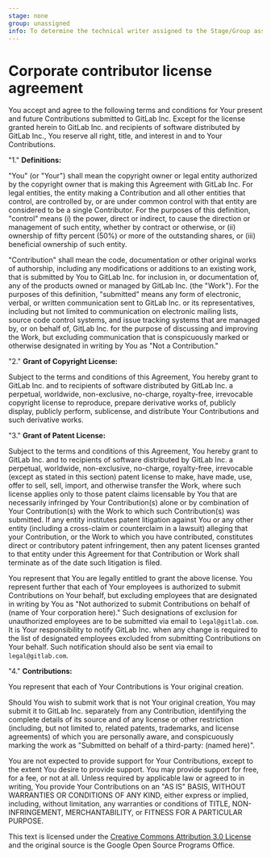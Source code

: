```yaml
---
stage: none
group: unassigned
info: To determine the technical writer assigned to the Stage/Group associated with this page, see https://handbook.gitlab.com/handbook/product/ux/technical-writing/#assignments
---
```

<!-- vale off -->

# Corporate contributor license agreement

You accept and agree to the following terms and conditions for Your present and
future Contributions submitted to GitLab Inc. Except for the license granted
herein to GitLab Inc. and recipients of software distributed by GitLab Inc., You
reserve all right, title, and interest in and to Your Contributions.

"1." **Definitions:**

  "You" (or "Your") shall mean the copyright owner or legal entity authorized by
  the copyright owner that is making this Agreement with GitLab Inc. For legal
  entities, the entity making a Contribution and all other entities that
  control, are controlled by, or are under common control with that entity are
  considered to be a single Contributor. For the purposes of this definition,
  "control" means (i) the power, direct or indirect, to cause the direction or
  management of such entity, whether by contract or otherwise, or (ii) ownership
  of fifty percent (50%) or more of the outstanding shares, or (iii) beneficial
  ownership of such entity.

  "Contribution" shall mean the code, documentation or other original works of
  authorship, including any modifications or additions to an existing work, that
  is submitted by You to GitLab Inc. for inclusion in, or documentation of, any
  of the products owned or managed by GitLab Inc. (the "Work"). For the purposes
  of this definition, "submitted" means any form of electronic, verbal, or
  written communication sent to GitLab Inc. or its representatives, including
  but not limited to communication on electronic mailing lists, source code
  control systems, and issue tracking systems that are managed by, or on behalf
  of, GitLab Inc. for the purpose of discussing and improving the Work, but
  excluding communication that is conspicuously marked or otherwise designated
  in writing by You as "Not a Contribution."

"2." **Grant of Copyright License:**

  Subject to the terms and conditions of this Agreement, You hereby grant to
  GitLab Inc. and to recipients of software distributed by GitLab Inc. a
  perpetual, worldwide, non-exclusive, no-charge, royalty-free, irrevocable
  copyright license to reproduce, prepare derivative works of, publicly display,
  publicly perform, sublicense, and distribute Your Contributions and such
  derivative works.

"3." **Grant of Patent License:**

  Subject to the terms and conditions of this Agreement, You hereby grant to
  GitLab Inc. and to recipients of software distributed by GitLab Inc. a
  perpetual, worldwide, non-exclusive, no-charge, royalty-free, irrevocable
  (except as stated in this section) patent license to make, have made, use,
  offer to sell, sell, import, and otherwise transfer the Work, where such
  license applies only to those patent claims licensable by You that are
  necessarily infringed by Your Contribution(s) alone or by combination of Your
  Contribution(s) with the Work to which such Contribution(s) was submitted. If
  any entity institutes patent litigation against You or any other entity
  (including a cross-claim or counterclaim in a lawsuit) alleging that your
  Contribution, or the Work to which you have contributed, constitutes direct or
  contributory patent infringement, then any patent licenses granted to that
  entity under this Agreement for that Contribution or Work shall terminate as
  of the date such litigation is filed.

  You represent that You are legally entitled to grant the above license. You
  represent further that each of Your employees is authorized to submit
  Contributions on Your behalf, but excluding employees that are designated in
  writing by You as "Not authorized to submit Contributions on behalf of (name
  of Your corporation here)." Such designations of exclusion for unauthorized
  employees are to be submitted via email to `legal@gitlab.com`. It is Your
  responsibility to notify GitLab Inc. when any change is required to the list
  of designated employees excluded from submitting Contributions on Your behalf.
  Such notification should also be sent via email to `legal@gitlab.com`.

"4." **Contributions:**

  You represent that each of Your Contributions is Your original creation.

  Should You wish to submit work that is not Your original creation, You may
  submit it to GitLab Inc. separately from any Contribution, identifying the
  complete details of its source and of any license or other restriction
  (including, but not limited to, related patents, trademarks, and license
  agreements) of which you are personally aware, and conspicuously marking the
  work as "Submitted on behalf of a third-party: (named here)".

  You are not expected to provide support for Your Contributions, except to the
  extent You desire to provide support. You may provide support for free, for a
  fee, or not at all. Unless required by applicable law or agreed to in writing,
  You provide Your Contributions on an "AS IS" BASIS, WITHOUT WARRANTIES OR
  CONDITIONS OF ANY KIND, either express or implied, including, without
  limitation, any warranties or conditions of TITLE, NON-INFRINGEMENT,
  MERCHANTABILITY, or FITNESS FOR A PARTICULAR PURPOSE.

This text is licensed under the
[Creative Commons Attribution 3.0 License](https://creativecommons.org/licenses/by/3.0/)
and the original source is the Google Open Source Programs Office.
